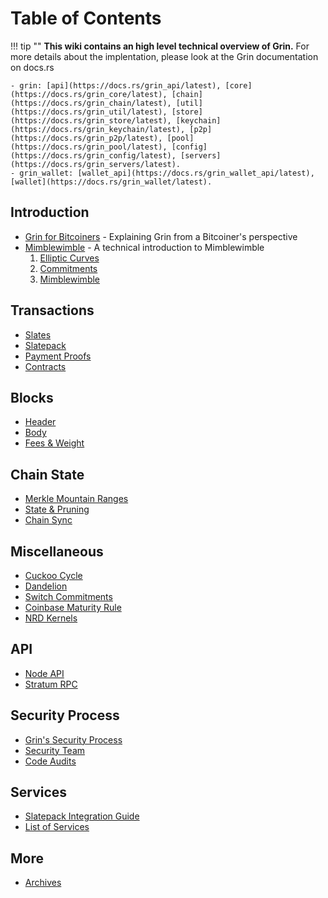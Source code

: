# Table of Contents

!!! tip ""
    **This wiki contains an high level technical overview of Grin.**
    For more details about the implentation, please look at the Grin documentation on docs.rs

    - grin: [api](https://docs.rs/grin_api/latest), [core](https://docs.rs/grin_core/latest), [chain](https://docs.rs/grin_chain/latest), [util](https://docs.rs/grin_util/latest), [store](https://docs.rs/grin_store/latest), [keychain](https://docs.rs/grin_keychain/latest), [p2p](https://docs.rs/grin_p2p/latest), [pool](https://docs.rs/grin_pool/latest), [config](https://docs.rs/grin_config/latest), [servers](https://docs.rs/grin_servers/latest).
    - grin_wallet: [wallet_api](https://docs.rs/grin_wallet_api/latest), [wallet](https://docs.rs/grin_wallet/latest).


## Introduction

- [Grin for Bitcoiners](introduction/grin-for-bitcoiners.md) - Explaining Grin from a Bitcoiner's perspective
- [Mimblewimble](introduction/mimblewimble/mimblewimble.md) - A technical introduction to Mimblewimble </br>
    1. [Elliptic Curves](introduction/mimblewimble/ecc.md)
    1. [Commitments](introduction/mimblewimble/commitments.md)
    1. [Mimblewimble](introduction/mimblewimble/mimblewimble.md)

## Transactions

- [Slates](transactions/slates.md)
- [Slatepack](transactions/slatepack.md)
- [Payment Proofs](transactions/payment-proofs.md)
- [Contracts](transactions/contracts.md)

## Blocks

- [Header](blocks/block-header.md)
- [Body](blocks/blocks-body.md)
- [Fees & Weight](fees-mining.md)

## Chain State

- [Merkle Mountain Ranges](chain-state/merkle-mountain-range.md)
- [State & Pruning](chain-state/state-and-pruning.md)
- [Chain Sync](chain-state/chain-sync.md)

## Miscellaneous

- [Cuckoo Cycle](proof-of-work/cuckoo-cycle.md)
- [Dandelion](miscellaneous/dandelion.md)
- [Switch Commitments](miscellaneous/switch-commitments.md)
- [Coinbase Maturity Rule](miscellaneous/coinbase-maturity-rule.md)
- [NRD Kernels](miscellaneous/nrd-kernels.md)

## API

- [Node API](api/node-api.md)
- [Stratum RPC](api/stratum-rpc.md)


## Security Process

- [Grin's Security Process](security-process/grin-security-process.md)
- [Security Team](security-process/security-team.md)
- [Code Audits](security-process/code-audits.md)

## Services

- [Slatepack Integration Guide](services/slatepack-integration.md)
- [List of Services](services/list-of-services.md)

## More

- [Archives](archives.md)
